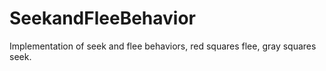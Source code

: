 # SeekandFleeBehavior
 Implementation of seek and flee behaviors, red squares flee, gray squares seek.
 
 
